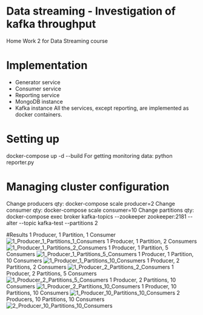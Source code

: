 # Data streaming - Investigation of kafka throughput
 Home Work 2 for Data Streaming course
 
# Implementation
 - Generator service 
 - Consumer service 
 - Reporting service 
 - MongoDB instance
 - Kafka instance
All the services, except reporting, are implemented as docker containers.

# Setting up
docker-compose up -d --build
For getting monitoring data: python reporter.py

# Managing cluster configuration
Change producers qty: docker-compose scale producer=2
Change consumer qty: docker-compose scale consumer=10
Change partitions qty: docker-compose exec broker kafka-topics --zookeeper zookeeper:2181 --alter --topic kafka-test --partitions 2

#Results
1 Producer, 1 Partition, 1 Consumer
![1_Producer_1_Partitions_1_Consumers](https://user-images.githubusercontent.com/24934034/117033007-aab1f680-ad0a-11eb-8fec-e9c59d5cea0f.png)
1 Producer, 1 Partition, 2 Consumers
![1_Producer_1_Partitions_2_Consumers](https://user-images.githubusercontent.com/24934034/117033009-aab1f680-ad0a-11eb-84c7-3994fd5a4824.png)
1 Producer, 1 Partition, 5 Consumers
![1_Producer_1_Partitions_5_Consumers](https://user-images.githubusercontent.com/24934034/117033013-ab4a8d00-ad0a-11eb-9e80-d3061ad2841d.png)
1 Producer, 1 Partition, 10 Consumers
![1_Producer_1_Partitions_10_Consumers](https://user-images.githubusercontent.com/24934034/117033014-ab4a8d00-ad0a-11eb-8e59-c8e909c56590.png)
1 Producer, 2 Partitions, 2 Consumers
![1_Producer_2_Partitions_2_Consumers](https://user-images.githubusercontent.com/24934034/117033015-abe32380-ad0a-11eb-9ee4-06c35be6ffb6.png)
1 Producer, 2 Partitions, 5 Consumers
![1_Producer_2_Partitions_5_Consumers](https://user-images.githubusercontent.com/24934034/117033016-abe32380-ad0a-11eb-9f94-9819756863b7.png)
1 Producer, 2 Partitions, 10 Consumers
![1_Producer_2_Partitions_10_Consumers](https://user-images.githubusercontent.com/24934034/117033018-abe32380-ad0a-11eb-987b-8274a0886549.png)
1 Producer, 10 Partitions, 10 Consumers
![1_Producer_10_Partitions_10_Consumers](https://user-images.githubusercontent.com/24934034/117033019-ac7bba00-ad0a-11eb-81fe-5cb6a9b4b715.png)
2 Producers, 10 Partitions, 10 Consumers
![2_Producer_10_Partitions_10_Consumers](https://user-images.githubusercontent.com/24934034/117033022-ac7bba00-ad0a-11eb-977c-07290dffbc09.png)
